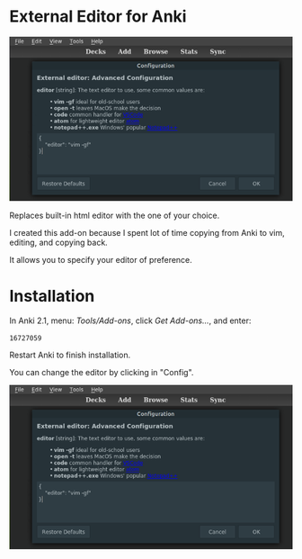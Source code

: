 # External Editor for Anki

![Configuration](/screenshots/configuration.png)

Replaces built-in html editor with the one of your choice.

I created this add-on because I spent lot of time copying from Anki to
vim, editing, and copying back.

It allows you to specify your editor of preference.

# Installation

In Anki 2.1, menu: *Tools/Add-ons*, click *Get Add-ons...*, and enter:
```
16727059
```

Restart Anki to finish installation.

You can change the editor by clicking in "Config".

![Configuration](/screenshots/configuration.png)
